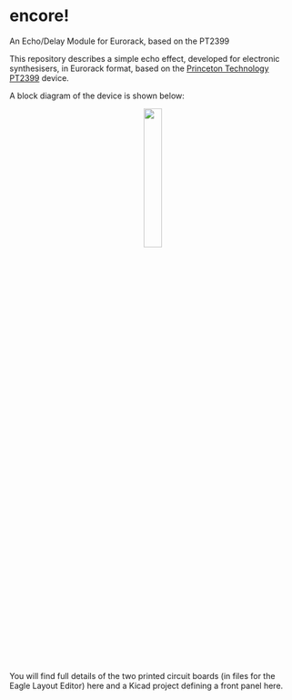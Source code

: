 # encore!
An Echo/Delay Module for Eurorack, based on the PT2399

This repository describes a simple echo effect, developed for electronic synthesisers, in Eurorack format, based on the [Princeton Technology](http://www.princeton.com.tw/en-us/products.aspx) [PT2399](http://www.princeton.com.tw/LinkClick.aspx?fileticket=XG0VYKi9QxE%3d&tabid=341&portalid=0&mid=828&language=en-US) device.

A block diagram of the device is shown below:
<p width=100%, align="center">
<img width=25%, src="https://github.com/m0xpd/encore/assets/3152962/83c1f7bf-5f98-423b-ad24-887d6cabe967">
</p>  


You will find full details of the two printed circuit boards (in files for the Eagle Layout Editor) here and a Kicad project defining a front panel here.
